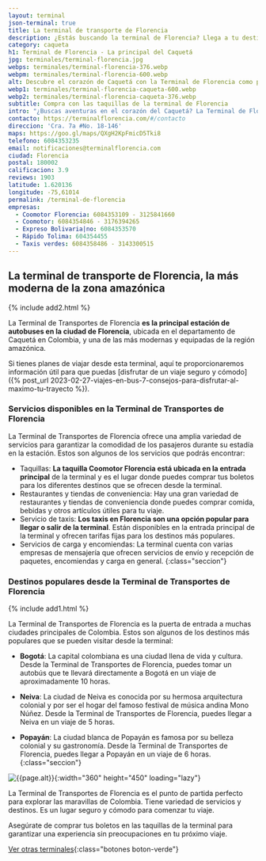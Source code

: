 ```yaml
---
layout: terminal
json-terminal: true
title: La terminal de transporte de Florencia
description: ¿Estás buscando la terminal de Florencia? Llega a tu destino en el departamento de Caquetá y otras regiones cercanas desde esta terminal
category: caqueta
h1: Terminal de Florencia - La principal del Caquetá
jpg: terminales/terminal-florencia.jpg
webps: terminales/terminal-florencia-376.webp
webpm: terminales/terminal-florencia-600.webp
alt: Descubre el corazón de Caquetá con la Terminal de Florencia como punto de partida.
webp1: terminales/terminal-florencia-caqueta-600.webp
webp2: terminales/terminal-florencia-caqueta-376.webp
subtitle: Compra con las taquillas de la terminal de Florencia
intro: "¿Buscas aventuras en el corazón del Caquetá? La Terminal de Florencia es el punto de partida ideal para explorar la belleza natural del departamento. ¡Planifica tu próxima escapada ahora!"
contacto: https://terminalflorencia.com/#/contacto
direccion: 'Cra. 7a #No. 18-146'
maps: https://goo.gl/maps/QXgH2KpFmicD5Tki8
telefono: 6084353235
email: notificaciones@terminalflorencia.com
ciudad: Florencia
postal: 180002
calificacion: 3.9
reviews: 1903
latitude: 1.620136
longitude: -75,61014
permalink: /terminal-de-florencia
empresas:
  - Coomotor Florencia: 6084353109 - 3125841660
  - Coomotor: 6084354846 - 3176394265
  - Expreso Bolivaria|no: 6084353570
  - Rápido Tolima: 604354455
  - Taxis verdes: 6084358486 - 3143300515
---
```

## La terminal de transporte de Florencia, la más moderna de la zona amazónica

{% include add2.html %}

La Terminal de Transportes de Florencia **es la principal estación de autobuses en la ciudad de Florencia**, ubicada en el departamento de Caquetá en Colombia, y una de las más modernas y equipadas de la región amazónica.

Si tienes planes de viajar desde esta terminal, aquí te proporcionaremos información útil para que puedas [disfrutar de un viaje seguro y cómodo]({% post_url 2023-02-27-viajes-en-bus-7-consejos-para-disfrutar-al-maximo-tu-trayecto %}).

### Servicios disponibles en la Terminal de Transportes de Florencia

La Terminal de Transportes de Florencia ofrece una amplia variedad de servicios para garantizar la comodidad de los pasajeros durante su estadía en la estación. Estos son algunos de los servicios que podrás encontrar:

* Taquillas: **La taquilla Coomotor Florencia está ubicada en la entrada principal** de la terminal y es el lugar donde puedes comprar tus boletos para los diferentes destinos que se ofrecen desde la terminal.
* Restaurantes y tiendas de conveniencia: Hay una gran variedad de restaurantes y tiendas de conveniencia donde puedes comprar comida, bebidas y otros artículos útiles para tu viaje.
* Servicio de taxis: **Los taxis en Florencia son una opción popular para llegar o salir de la terminal**. Están disponibles en la entrada principal de la terminal y ofrecen tarifas fijas para los destinos más populares.
* Servicios de carga y encomiendas: La terminal cuenta con varias empresas de mensajería que ofrecen servicios de envío y recepción de paquetes, encomiendas y carga en general.
{:class="seccion"}

### Destinos populares desde la Terminal de Transportes de Florencia

{% include add1.html %}

La Terminal de Transportes de Florencia es la puerta de entrada a muchas ciudades principales de Colombia. Estos son algunos de los destinos más populares que se pueden visitar desde la terminal:

* **Bogotá**: La capital colombiana es una ciudad llena de vida y cultura. Desde la Terminal de Transportes de Florencia, puedes tomar un autobús que te llevará directamente a Bogotá en un viaje de aproximadamente 10 horas.

* **Neiva**: La ciudad de Neiva es conocida por su hermosa arquitectura colonial y por ser el hogar del famoso festival de música andina Mono Núñez. Desde la Terminal de Transportes de Florencia, puedes llegar a Neiva en un viaje de 5 horas.
* **Popayán**: La ciudad blanca de Popayán es famosa por su belleza colonial y su gastronomía. Desde la Terminal de Transportes de Florencia, puedes llegar a Popayán en un viaje de 6 horas.
{:class="seccion"}

![{{page.alt}}]({{site.baseurl}}/img/{{page.webp2}} "Terminal transporte {{ciudad}}"){:width="360" height="450" loading="lazy"}

La Terminal de Transportes de Florencia es el punto de partida perfecto para explorar las maravillas de Colombia. Tiene variedad de servicios y destinos. Es un lugar seguro y cómodo para comenzar tu viaje.

Asegúrate de comprar tus boletos en las taquillas de la terminal para garantizar una experiencia sin preocupaciones en tu próximo viaje.

[Ver otras terminales](/terminales-de-colombia){:class="botones boton-verde"}

